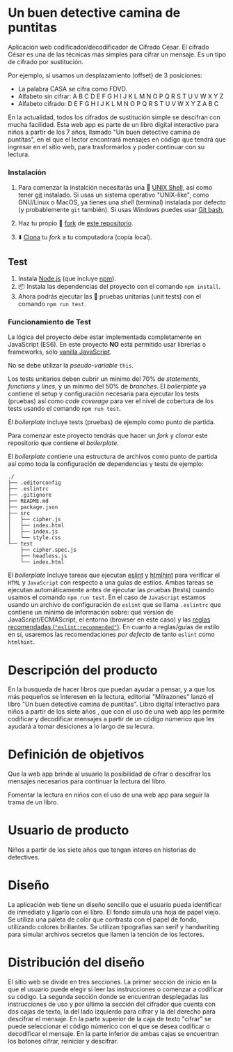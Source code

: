 
# Un buen detective camina de puntitas 

Aplicación web codificador/decodificador de Cifrado César.
El cifrado César es una de las técnicas más simples para cifrar un mensaje. Es un tipo de cifrado por sustitución.

Por ejemplo, si usamos un desplazamiento (offset) de 3 posiciones:

- La palabra CASA se cifra como FDVD.
- Alfabeto sin cifrar: A B C D E F G H I J K L M N O P Q R S T U V W X Y Z
- Alfabeto cifrado: D E F G H I J K L M N O P Q R S T U V W X Y Z A B C

En la actualidad, todos los cifrados de sustitución simple se descifran con mucha facilidad. 
Esta web app es parte de un libro digital interactivo para niños a partir de los 7 años, llamado "Un buen detective camina de puntitas", en el que el lector encontrará mensajes en código que tendrá que ingresar en el sitio web, para trasformarlos y poder continuar con su lectura. 


### Instalación

1. Para comenzar la instalción necesitarás una :shell:
   [UNIX Shell](https://github.com/Laboratoria/curricula-js/tree/v2.x/topics/shell),
   así como tener [git](https://github.com/Laboratoria/curricula-js/tree/v2.x/topics/scm/01-git)
   instalado. Si usas un sistema operativo "UNIX-like", como GNU/Linux o MacOS,
   ya tienes una _shell_ (terminal) instalada por defecto (y probablemente `git`
   también). Si usas Windows puedes usar [Git bash](https://git-scm.com/download/win),

2. Haz tu propio :fork_and_knife: [fork](https://help.github.com/articles/fork-a-repo/)
   de [ este repositorio](https://github.com/analhi7/cdmx-2019-01-bc-core-am-cipher).
3. :arrow_down: [Clona](https://help.github.com/articles/cloning-a-repository/)
   tu _fork_ a tu computadora (copia local).


## Test
1. Instala [Node.js](https://nodejs.org/) (que
   incluye [npm](https://docs.npmjs.com/)).
2. 📦 Instala las dependencias del proyecto con el comando `npm
   install`. 
3. Ahora podrás ejecutar las :traffic_light:
   pruebas unitarias (unit tests) con el comando `npm run test`.

### Funcionamiento de Test

La lógica del proyecto debe estar implementada completamente en JavaScript (ES6).
En este proyecto **NO** está permitido usar librerías o frameworks, sólo
[vanilla JavaScript](https://medium.com/laboratoria-how-to/vanillajs-vs-jquery-31e623bbd46e).

No se debe utilizar la _pseudo-variable_ `this`.

Los tests unitarios deben cubrir un mínimo del 70% de _statements_, _functions_
y _lines_, y un mínimo del 50% de _branches_. El _boilerplate_ ya contiene el
setup y configuración necesaria para ejecutar los tests (pruebas) así como _code
coverage_ para ver el nivel de cobertura de los tests usando el comando `npm run
test`.

El _boilerplate_ incluye tests (pruebas) de ejemplo como punto de partida.

Para comenzar este proyecto tendrás que hacer un _fork_ y _clonar_ este
repositorio que contiene el _boilerplate_.

El _boilerplate_ contiene una estructura de archivos como punto de partida así
como toda la configuración de dependencias y tests de ejemplo:

```text
./
├── .editorconfig
├── .eslintrc
├── .gitignore
├── README.md
├── package.json
├── src
│   ├── cipher.js
│   ├── index.html
│   ├── index.js
│   └── style.css
└── test
    ├── cipher.spec.js
    ├── headless.js
    └── index.html
```

El _boilerplate_ incluye tareas que ejecutan [eslint](https://eslint.org/) y
[htmlhint](https://github.com/yaniswang/HTMLHint) para verificar el `HTML` y
`JavaScript` con respecto a una guías de estilos. Ambas tareas se ejecutan
automáticamente antes de ejecutar las pruebas (tests) cuando usamos el comando
`npm run test`. En el caso de `JavaScript` estamos usando un archivo de
configuración de `eslint` que se llama `.eslintrc` que contiene un mínimo de
información sobre: qué version de JavaScript/ECMAScript, el
entorno (browser en este caso) y las [reglas recomendadas (`"eslint:recommended"`)](https://eslint.org/docs/rules/).
En cuanto a reglas/guías de estilo en sí,
usaremos las recomendaciones _por defecto_ de tanto `eslint` como `htmlhint`.


# Descripción del producto
 En la busqueda de hacer libros que puedan ayudar a pensar, y a que los más pequeños se interesen en la lectura, editorial "Milrazones" lanzó el libro "Un buen detective camina de puntitas". Libro digital interactivo para niños a partir de los siete años , que con el uso de una web app les permite codificar y decodificar mensajes a partir de un código númerico que les ayudará a tomar desiciones a lo largo de su lecura.

# Definición de objetivos
Que la web app brinde al usuario la posibilidad de cifrar o descifrar los mensajes necesarios para continuar la lectura del libro.

Fomentar la lectura en niños con el uso de una web app para seguir la trama de un libro. 

# Usuario de producto
Niños a partir de los siete años que tengan interes en historias de detectives.

# Diseño 
La aplicación web tiene un diseño sencillo que el usuario pueda identificar de inmediato y ligarlo con el libro. El fondo simula una hoja de papel viejo. Se utiliza una paleta de color que contrasta con el papel de fondo, utilizando colores brillantes. Se utilizan tipografías san serif y handwriting para simular archivos secretos que llamen la tención de los lectores. 

# Distribución del diseño

El sitio web se divide en tres secciones. La primer sección de inicio en la que el usuario puede elegir si leer las instrucciones o comenzar a codificar su código.
La segunda sección donde se encuentran desplegadas las instrucciones de uso y por último la sección del cifrador que cuenta con dos cajas de texto, la del lado izquierdo para cifrar y la del derecho para descifrar el mensaje. En la parte superior de la caja de texto "cifrar" se puede seleccionar el código númerico con el que se desea codificar o decodificar el mensaje. En la parte inferior de ambas cajas se encuentran los botones cifrar, reiniciar y descifrar. 